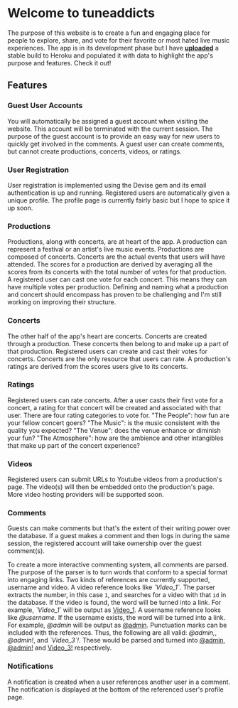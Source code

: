 # Welcome to tuneaddicts

  The purpose of this website is to create a fun and engaging place for people to explore, share, and vote for their favorite or most hated live music experiences. The app is in its development phase but I have [**uploaded**](http://tuneaddicts.herokuapp.com) a stable build to Heroku and populated it with data to highlight the app's purpose and features. Check it out!
  
## Features

### Guest User Accounts

  You will automatically be assigned a guest account when visiting the website. This account will be terminated with the current session. The purpose of the guest account is to provide an easy way for new users to quickly get involved in the comments. A guest user can create comments, but cannot create productions, concerts, videos, or ratings.
  
### User Registration

  User registration is implemented using the Devise gem and its email authentication is up and running. Registered users
  are automatically given a unique profile. The profile page is currently fairly basic but I hope to spice it up soon.
  
### Productions

  Productions, along with concerts, are at heart of the app. A production can represent a festival or an artist's live music events. Productions are composed of concerts. Concerts are the actual events that users will have attended. The scores for a production are derived by averaging all the scores from its concerts with the total number of votes for that production. A registered user can cast one vote for each concert. This means they can have multiple votes per production. Defining and naming what a production and concert should encompass has proven to be challenging and I'm still working on improving their structure.

### Concerts

  The other half of the app's heart are concerts. Concerts are created through a production. These concerts then belong to and make up a part of that production. Registered users can create and cast their votes for concerts. Concerts are the only resource that users can rate. A production's ratings are derived from the scores users give to its concerts.

### Ratings

  Registered users can rate concerts. After a user casts their first vote for a concert, a rating for that concert will be created and associated with that user. There are four rating categories to vote for. "The People": how fun are your fellow concert goers? "The Music": is the music consistent with the quality you expected? "The Venue": does the venue enhance or diminish your fun? "The Atmosphere": how are the ambience and other intangibles that make up part of the concert experience?

### Videos

  Registered users can submit URLs to Youtube videos from a production's page. The video(s) will then be embedded onto the production's page. More video hosting providers will be supported soon.

### Comments

  Guests can make comments but that's the extent of their writing power over the database. If a guest makes a comment and then logs in during the same session, the registered account will take ownership over the guest comment(s).
  
  To create a more interactive commenting system, all comments are parsed. The purpose of the parser is to turn words that conform to a special format into engaging links. Two kinds of references are currently supported, username and video. A video reference looks like *\`Video_1\`*. The parser extracts the number, in this case `1`, and searches for a video with that `id` in the database. If the video is found, the word will be turned into a link. For example, *\`Video_1\`* will be output as [Video_1][1]. A username reference looks like *@username*. If the username exists, the word will be turned into a link. For example, *@admin* will be output as [@admin][1]. Punctuation marks can be included with the references. Thus, the following are all valid: *@admin,*, *@admin!*, and *\`Video_3\`!*. These would be parsed and turned into [@admin][1], [@admin!][1] and [Video_3!][1] respectively.

### Notifications

  A notification is created when a user references another user in a comment. The notification is displayed at the bottom of the referenced user's profile page.
  
[1]: google.com